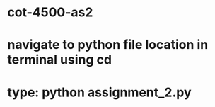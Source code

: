# cot-4500-as2
# navigate to python file location in terminal using cd
# type: python assignment_2.py
